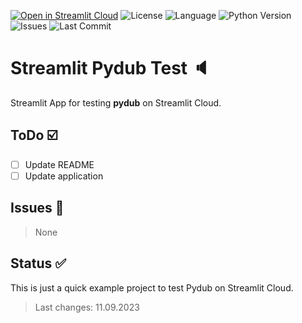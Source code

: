 <!-- markdownlint-disable MD026 -->
[![Open in Streamlit Cloud](https://img.shields.io/badge/Open%20in-Streamlit%20Cloud-F24747?logo=streamlit)](https://share.streamlit.io/franky1/streamlit-pydub-test/main) 
![License](https://img.shields.io/github/license/Franky1/Streamlit-Pydub-Test?logo=github) 
![Language](https://img.shields.io/github/languages/top/Franky1/Streamlit-Pydub-Test?logo=python) 
![Python Version](https://img.shields.io/badge/Python-3.7%20|%203.8%20|%203.9-blue?logo=python) 
![Issues](https://img.shields.io/github/issues/Franky1/Streamlit-Pydub-Test?logo=github) 
![Last Commit](https://img.shields.io/github/last-commit/Franky1/Streamlit-Pydub-Test?logo=github)

# Streamlit Pydub Test :speaker:

Streamlit App for testing **pydub** on Streamlit Cloud.

## ToDo :ballot_box_with_check:

- [ ] Update README
- [ ] Update application

## Issues :bug:

> None

## Status :white_check_mark:

This is just a quick example project to test Pydub on Streamlit Cloud.

> Last changes: 11.09.2023
